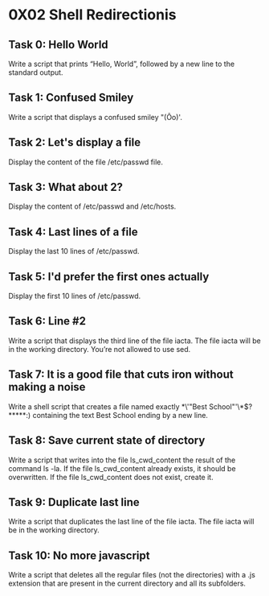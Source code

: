 # 0X02 Shell Redirectionis

## Task 0: Hello World
Write a script that prints “Hello, World”, followed by a new line to the standard output.

## Task 1: Confused Smiley
Write a script that displays a confused smiley "(Ôo)'.

## Task 2: Let's display a file
Display the content of the file /etc/passwd file.

## Task 3: What about 2?
Display the content of /etc/passwd and /etc/hosts.

## Task 4: Last lines of a file
Display the last 10 lines of /etc/passwd.

## Task 5: I'd prefer the first ones actually
Display the first 10 lines of /etc/passwd.

## Task 6: Line #2
Write a script that displays the third line of the file iacta. The file iacta will be in the working directory. You’re not allowed to use sed.

## Task 7: It is a good file that cuts iron without making a noise
Write a shell script that creates a file named exactly \*\\'"Best School"\'\\*$\?\*\*\*\*\*:) containing the text Best School ending by a new line.

## Task 8: Save current state of directory
Write a script that writes into the file ls_cwd_content the result of the command ls -la. If the file ls_cwd_content already exists, it should be overwritten. If the file ls_cwd_content does not exist, create it.

## Task 9: Duplicate last line
Write a script that duplicates the last line of the file iacta. The file iacta will be in the working directory.

## Task 10: No more javascript
Write a script that deletes all the regular files (not the directories) with a .js extension that are present in the current directory and all its subfolders.
